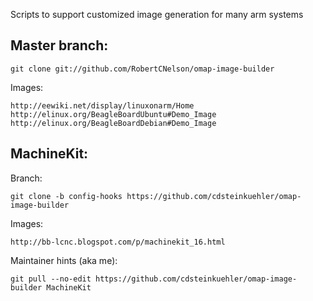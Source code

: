 Scripts to support customized image generation for many arm systems

Master branch:
------------

    git clone git://github.com/RobertCNelson/omap-image-builder

Images:

    http://eewiki.net/display/linuxonarm/Home
    http://elinux.org/BeagleBoardUbuntu#Demo_Image
    http://elinux.org/BeagleBoardDebian#Demo_Image

MachineKit:
------------

Branch:

    git clone -b config-hooks https://github.com/cdsteinkuehler/omap-image-builder

Images:

    http://bb-lcnc.blogspot.com/p/machinekit_16.html

Maintainer hints (aka me):

    git pull --no-edit https://github.com/cdsteinkuehler/omap-image-builder MachineKit
